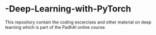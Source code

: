 # -Deep-Learning-with-PyTorch
This repository contain the coding excercises and other material on deep learning which is part of the PadhAI online course.

